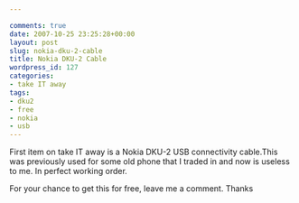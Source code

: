 ```yaml
---

comments: true
date: 2007-10-25 23:25:28+00:00
layout: post
slug: nokia-dku-2-cable
title: Nokia DKU-2 Cable
wordpress_id: 127
categories:
- take IT away
tags:
- dku2
- free
- nokia
- usb
---
```


First item on take IT away is a Nokia DKU-2 USB connectivity cable.This was previously used for some old phone that I traded in and now is useless to me. In perfect working order.




For your chance to get this for free, leave me a comment.
Thanks
